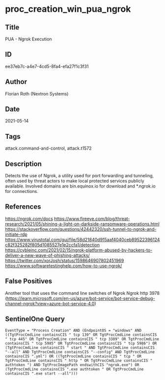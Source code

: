 # proc_creation_win_pua_ngrok

## Title
PUA - Ngrok Execution

## ID
ee37eb7c-a4e7-4cd5-8fa4-efa27f1c3f31

## Author
Florian Roth (Nextron Systems)

## Date
2021-05-14

## Tags
attack.command-and-control, attack.t1572

## Description
Detects the use of Ngrok, a utility used for port forwarding and tunneling, often used by threat actors to make local protected services publicly available.
 Involved domains are bin.equinox.io for download and *.ngrok.io for connections.


## References
https://ngrok.com/docs
https://www.fireeye.com/blog/threat-research/2021/05/shining-a-light-on-darkside-ransomware-operations.html
https://stackoverflow.com/questions/42442320/ssh-tunnel-to-ngrok-and-initiate-rdp
https://www.virustotal.com/gui/file/58d21840d915aaf4040ceb89522396124c82f325282f805d1085527e1e2ccfa1/detection
https://cybleinc.com/2021/02/15/ngrok-platform-abused-by-hackers-to-deliver-a-new-wave-of-phishing-attacks/
https://twitter.com/xorJosh/status/1598646907802451969
https://www.softwaretestinghelp.com/how-to-use-ngrok/

## False Positives
Another tool that uses the command line switches of Ngrok
Ngrok http 3978 (https://learn.microsoft.com/en-us/azure/bot-service/bot-service-debug-channel-ngrok?view=azure-bot-service-4.0)

## SentinelOne Query
```
EventType = "Process Creation" AND (EndpointOS = "windows" AND ((TgtProcCmdLine containsCIS " tcp 139" OR TgtProcCmdLine containsCIS " tcp 445" OR TgtProcCmdLine containsCIS " tcp 3389" OR TgtProcCmdLine containsCIS " tcp 5985" OR TgtProcCmdLine containsCIS " tcp 5986") OR (TgtProcCmdLine containsCIS " start " AND TgtProcCmdLine containsCIS "--all" AND TgtProcCmdLine containsCIS "--config" AND TgtProcCmdLine containsCIS ".yml") OR ((TgtProcCmdLine containsCIS " tcp " OR TgtProcCmdLine containsCIS " http " OR TgtProcCmdLine containsCIS " authtoken ") AND TgtProcImagePath endswithCIS "ngrok.exe") OR (TgtProcCmdLine containsCIS ".exe authtoken " OR TgtProcCmdLine containsCIS ".exe start --all")))

```